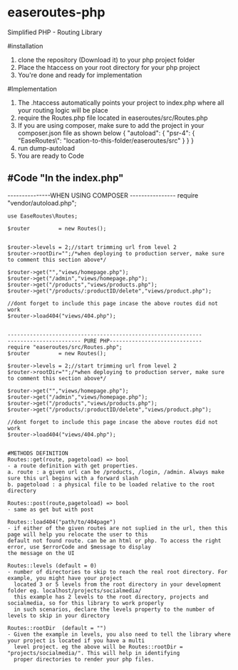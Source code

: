 # easeroutes-php
Simplified PHP - Routing Library

#installation
1.  clone the repository (Download it) to your php project folder
2.  Place the htaccess on your root directory for your php project
3.  You're done and ready for implementation

#Implementation
1.  The .htaccess automatically points your project to index.php where all your routing logic will be place
2.  require the Routes.php file located in easeroutes/src/Routes.php
3.  If you are using composer, make sure to add the project in your composer.json file as shown below
    {
    "autoload": {
        "psr-4": {
            "EaseRoutes\\": "location-to-this-folder/easeroutes/src"
        }
    }
}
4.  run dump-autoload
5.  You are ready to Code

#Code
"In the index.php"
---------------------------------------------------
---------------WHEN USING COMPOSER ----------------
    require "vendor/autoload.php";

    use EaseRoutes\Routes;

    $router         = new Routes();
    
    
    $router->levels = 2;//start trimming url from level 2
    $router->rootDir="";/*when deploying to production server, make sure to comment this section above*/
    
    $router->get("","views/homepage.php");
    $router->get("/admin","views/homepage.php");
    $router->get("/products","views/products.php");
    $router->get("/products/:productID/delete","views/product.php");
    
    //dont forget to include this page incase the above routes did not work
    $router->load404("views/404.php");
    
    
    -------------------------------------------------------------
    ----------------------- PURE PHP-----------------------------
    require "easeroutes/src/Routes.php";
    $router         = new Routes();
    
    $router->levels = 2;//start trimming url from level 2
    $router->rootDir="";/*when deploying to production server, make sure to comment this section above*/
    
    $router->get("","views/homepage.php");
    $router->get("/admin","views/homepage.php");
    $router->get("/products","views/products.php");
    $router->get("/products/:productID/delete","views/product.php");
    
    //dont forget to include this page incase the above routes did not work
    $router->load404("views/404.php");
    
    
    #METHODS DEFINITION
    Routes::get(route, pagetoload) => bool
    - a route definition with get properties. 
    a. route : a given url can be /products, /login, /admin. Always make sure this url begins with a forward slash
    b. pagetoload : a physical file to be loaded relative to the root directory
    
    Routes::post(route,pagetoload) => bool
    - same as get but with post
    
    Routes::load404("path/to/404page")
    - if either of the given routes are not suplied in the url, then this page will help you relocate the user to this 
    default not found route. can be an html or php. To access the right error, use $errorCode and $message to display 
    the message on the UI
    
    Routes::levels (default = 0)
    - number of directories to skip to reach the real root directory. For example, you might have your project
      located 3 or 5 levels from the root directory in your development folder eg. localhost/projects/socialmedia/
      this example has 2 levels to the root directory, projects and socialmedia, so for this library to work properly
      in such scenarios, declare the levels property to the number of levels to skip in your directory
      
    Routes::rootDir  (default = "")
    - Given the example in levels, you also need to tell the library where your project is located if you have a multi
      level project. eg the above will be Routes::rootDir = "projects/socialmedia/". This will help in identifying 
      proper directories to render your php files.
    
    
    
